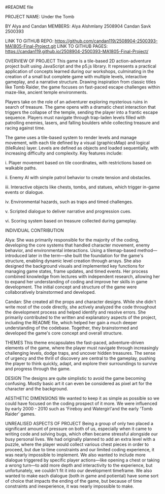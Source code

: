 #README file


PROJECT NAME: Under the Tomb

BY Alya and Candan
MEMBERS: Alya Alshmlany 2508904
         Candan Savk 2500393

LINK TO GITHUB REPO: https://github.com/candan119/2508904-2500393-MA1805-Final-Project.git 
LINK TO GITHUB PAGES: https://candan119.github.io/2508904-2500393-MA1805-Final-Project/ 

OVERVIEW OF PROJECT
This game is a tile-based 2D action-adventure project built using JavaScript and the p5.js library. It represents a practical application of concepts learned during our workshops, culminating in the creation of a small but complete game with multiple levels, interactive gameplay, and a narrative structure. Drawing inspiration from classic titles like Tomb Raider, the game focuses on fast-paced escape challenges within maze-like, ancient temple environments.

Players take on the role of an adventurer exploring mysterious ruins in search of treasure. The game opens with a dramatic chest interaction that triggers the collapse of the temple, sending the player into a frantic escape sequence. Players must navigate through trap-laden levels filled with patrolling enemies, lasers, and falling boulders while collecting treasure and racing against time.

The game uses a tile-based system to render levels and manage movement, with each tile defined by a visual (graphicsMap) and logical (tileRules) layer. Levels are defined as objects and loaded sequentially, with increasing difficulty and complexity. Key features include:

i. Player movement based on tile coordinates, with restrictions based on walkable paths.

ii. Enemy AI with simple patrol behavior to create tension and obstacles.

iii. Interactive objects like chests, tombs, and statues, which trigger in-game events or dialogue.

iv. Environmental hazards, such as traps and timed challenges.

v. Scripted dialogue to deliver narrative and progression cues.

vi. Scoring system based on treasure collected during gameplay.

INDIVIDUAL CONTRIBUTION

Alya: 
She was primarily responsible for the majority of the coding, developing the core systems that handled character movement, enemy behavior, and environmental interactions. Using a tilemap-based method—introduced later in the term—she built the foundation for the game's structure, enabling dynamic level creation through arrays. She also designed the background visuals and implemented key functions for managing game states, frame updates, and timed events. Her process combined knowledge from lectures with independent research, allowing her to expand her understanding of coding and improve her skills in game development. The initial concept and structure of the game were collaboratively brainstormed and developed.

Candan: 
She created all the props and character designs. While she didn't write most of the code directly, she actively analyzed the code throughout the development process and helped identify and resolve errors. She primarily contributed to the written and explanatory aspects of the project, including the README file, which helped her gain a much deeper understanding of the codebase. Together, they brainstormed and developed the game's core concept and overall structure. 

THEMES
This theme encapsulates the fast-paced, adventure-driven elements of the game, where the player must navigate through increasingly challenging levels, dodge traps, and uncover hidden treasures. The sense of urgency and the thrill of discovery are central to the gameplay, pushing the player to think quickly, adapt, and explore their surroundings to survive and progress through the game.

DESIGN
The designs are quite simplistic to avoid the game becoming confusing. Mostly basic art it can even be considered as pixel art for the character and the background. 


AESTHETIC DIMENSIONS
We wanted to keep it as simple as possible so we could have focused on the coding prospect of it more. We were influenced by early 2000 - 2010 such as 'Fireboy and Watergirl'and the early 'Tomb Raider' games.

UNREALISED ASPECTS OF PROJECT
Being a group of only two placed a significant amount of pressure on both of us, especially when it came to writing code and solving bugs, which often became stressful alongside our busy personal lives. We had originally planned to add an extra level with a puzzle, where the player would collect various chest pieces in order to proceed, but due to time constraints and our limited coding experience, it was nearly impossible to implement. We also wanted to include more dialogue triggered by specific player actions—like opening a chest or taking a wrong turn—to add more depth and interactivity to the experience, but unfortunately, we couldn't fit it into our development timeframe. We also wanted to make each dialogue (both in game and potiental) have some sort of choice that impacts the ending of the game, but because of time constraints and inexperience, it was nearly impossible to make.
